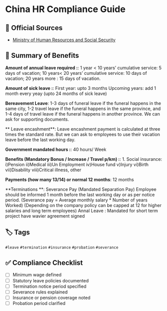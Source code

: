 # China HR Compliance Guide

## 📜 Official Sources
- [Ministry of Human Resources and Social Security](http://www.mohrss.gov.cn)

## 🧾 Summary of Benefits
**Amount of annual leave required :**: 1 year < 10 years’ cumulative service: 5 days of vacation;
 10 years< 20 years’ cumulative service: 10 days of vacation;
 20 years more : 15 days of vacation.

**Amount of sick leave :**: First year: upto 3 months 
 Upcoming years: add 1 month every yeay (upto 24 months of sick leave)

**Bereavement Leave**: 1-3 days of funeral leave if the funeral happens in the same city, 1-2 travel leave if the funeral happens in the same province, and 1-4 days of travel leave if the funeral happens in another province. We can ask for supporting documents.

** Leave encashment**: Leave encashment payment is calculated at three times the standard rate. But we can ask to employees to use their vacation leave before the last working day.

**Government mandated hours :**: 40 hours/ Week

**Benefits (Mandatory Bonus / Increase / Travel p/km) :**: 1. Social insurance:
 i)Pension
 ii)Medical
 iii)Un Employment
 iv)House fund
 v)Injury
 vi)Birth
 vii)Disability
 viii)Critical illness, other

**Payments (how many 13/14) or normal 12 months**: 12 months

**Terminations **: Severance Pay (Mandated Separation Pay)
Employee should be informed 1 month before the last working day or as per notice period. (Severance pay = Average monthly salary * Number of years Worked) (Depending on the company policy can be capped at 12 for higher salaries and long term employees)
Annal Leave : Mandated
for short term project have wavier agreement signed

## 🏷️ Tags
`#leave` `#termination` `#insurance` `#probation` `#severance`

## ✅ Compliance Checklist
- [ ] Minimum wage defined
- [ ] Statutory leave policies documented
- [ ] Termination notice period specified
- [ ] Severance rules explained
- [ ] Insurance or pension coverage noted
- [ ] Probation period clarified
